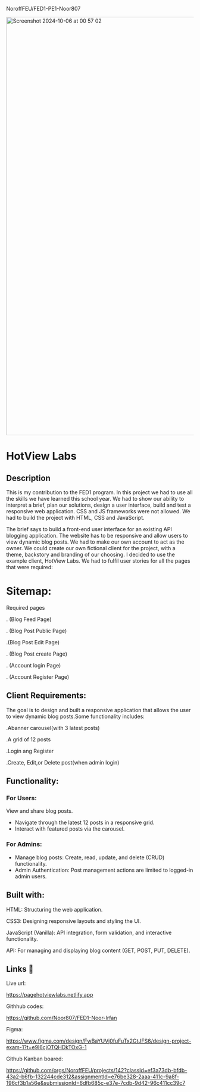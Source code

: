 NoroffFEU/FED1-PE1-Noor807





<img width="1124" alt="Screenshot 2024-10-06 at 00 57 02" src="https://github.com/user-attachments/assets/1631b940-1b06-4aed-b5da-32284d335cd6">














#                         HotView Labs
                                 
                                                                       
##    Description

This is my contribution to the FED1 program. In this project we had to use all the skills we have learned this school year. We had to show our ability to interpret a brief, plan our solutions, design a user interface, build and test a responsive web application. CSS and JS frameworks were not allowed. We had to build the project with HTML, CSS and JavaScript.

The brief says to build a front-end user interface for an existing API blogging application. The website has to be responsive and allow users to view dynamic blog posts. We had to make our own account to act as the owner. We could create our own fictional client for the project, with a theme, backstory and branding of our choosing. I decided to use the example client, HotView Labs. We had to fulfil user stories for all the pages that were required:


# Sitemap:

 Required pages

. (Blog Feed Page)

. (Blog Post Public Page)

.(Blog Post Edit Page)

. (Blog Post create Page)

. (Account login Page)

. (Account Register Page)




## Client Requirements:

The goal is to design and built a responsive application that allows the user to view dynamic blog posts.Some functionality includes:

.Abanner carousel(with 3 latest posts)

.A grid of 12 posts

.Login ang Register

.Create, Edit,or Delete post(when admin login)




## Functionality:

### For Users:

View and share blog posts.

- Navigate through the latest 12 posts in a responsive grid.
- Interact with featured posts via the carousel.


### For Admins: 

- Manage blog posts: Create, read, update, and delete (CRUD) functionality.
- Admin Authentication: Post management actions are limited to logged-in admin users.




## Built with:

HTML:  Structuring the web application.

CSS3:  Designing responsive layouts and styling the UI.

JavaScript (Vanilla):  API integration, form validation, and interactive functionality.

API:  For managing and displaying blog content (GET, POST, PUT, DELETE).




## Links 🔗

Live url:

https://pagehotviewlabs.netlify.app

Githhub codes:

https://github.com/Noor807/FED1-Noor-Irfan

Figma:

https://www.figma.com/design/FwBaYUVj0fuFuTx2GtJFS6/design-project-exam-1?t=e9I6cjOTQHDkTOxG-1

Github Kanban boared:

https://github.com/orgs/NoroffFEU/projects/142?classId=ef3a73db-bfdb-43a2-b6fb-132244cde312&assignmentId=e76be328-2aaa-411c-9a8f-196cf3b1a56e&submissionId=6dfb685c-e37e-7cdb-9d42-96c411cc39c7











